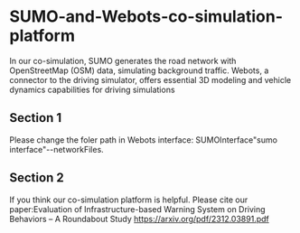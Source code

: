 # SUMO-and-Webots-co-simulation-platform
In our co-simulation, SUMO generates the road network with OpenStreetMap (OSM) data, simulating background traffic. Webots, a connector to the driving simulator, offers essential 3D modeling and vehicle dynamics capabilities for driving simulations

## Section 1
Please change the foler path in Webots interface: SUMOInterface"sumo interface"--networkFiles.

## Section 2
If you think our co-simulation platform is helpful. Please cite our paper:Evaluation of Infrastructure-based Warning System on Driving Behaviors
– A Roundabout Study  https://arxiv.org/pdf/2312.03891.pdf
